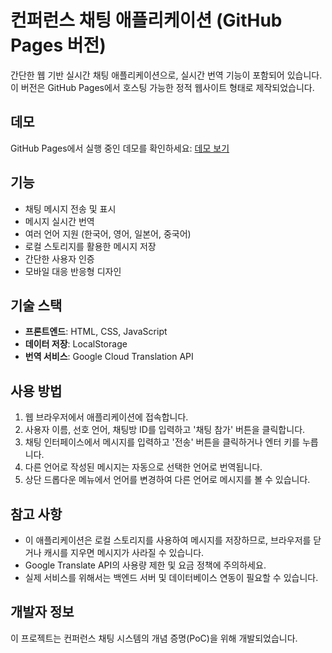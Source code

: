# 컨퍼런스 채팅 애플리케이션 (GitHub Pages 버전)

간단한 웹 기반 실시간 채팅 애플리케이션으로, 실시간 번역 기능이 포함되어 있습니다. 이 버전은 GitHub Pages에서 호스팅 가능한 정적 웹사이트 형태로 제작되었습니다.

## 데모

GitHub Pages에서 실행 중인 데모를 확인하세요: [데모 보기](https://jason198341.github.io/seatcon/)

## 기능

- 채팅 메시지 전송 및 표시
- 메시지 실시간 번역
- 여러 언어 지원 (한국어, 영어, 일본어, 중국어)
- 로컬 스토리지를 활용한 메시지 저장
- 간단한 사용자 인증
- 모바일 대응 반응형 디자인

## 기술 스택

- **프론트엔드**: HTML, CSS, JavaScript
- **데이터 저장**: LocalStorage
- **번역 서비스**: Google Cloud Translation API

## 사용 방법

1. 웹 브라우저에서 애플리케이션에 접속합니다.
2. 사용자 이름, 선호 언어, 채팅방 ID를 입력하고 '채팅 참가' 버튼을 클릭합니다.
3. 채팅 인터페이스에서 메시지를 입력하고 '전송' 버튼을 클릭하거나 엔터 키를 누릅니다.
4. 다른 언어로 작성된 메시지는 자동으로 선택한 언어로 번역됩니다.
5. 상단 드롭다운 메뉴에서 언어를 변경하여 다른 언어로 메시지를 볼 수 있습니다.

## 참고 사항

- 이 애플리케이션은 로컬 스토리지를 사용하여 메시지를 저장하므로, 브라우저를 닫거나 캐시를 지우면 메시지가 사라질 수 있습니다.
- Google Translate API의 사용량 제한 및 요금 정책에 주의하세요.
- 실제 서비스를 위해서는 백엔드 서버 및 데이터베이스 연동이 필요할 수 있습니다.

## 개발자 정보

이 프로젝트는 컨퍼런스 채팅 시스템의 개념 증명(PoC)을 위해 개발되었습니다.
